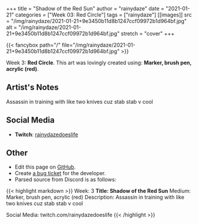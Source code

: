 +++
title =       "Shadow of the Red Sun"
author =      "rainydaze"
date =        "2021-01-21"
categories =  ["Week 03: Red Circle"]
tags =        ["rainydaze"]
[[images]]
                      src = "/img/rainydaze/2021-01-21+9e3450b11d8b1247ccf09972b1d964bf.jpg"
                      alt = "/img/rainydaze/2021-01-21+9e3450b11d8b1247ccf09972b1d964bf.jpg"
                      stretch = "cover"
+++


{{< fancybox path="/" file="/img/rainydaze/2021-01-21+9e3450b11d8b1247ccf09972b1d964bf.jpg" >}}


Week 3: **Red Circle**. This art was lovingly created using: **Marker, brush pen, acrylic (red)**.

## Artist's Notes

Assassin in training with like two knives cuz stab stab v cool

## Social Media

- **Twitch**: [rainydazedoeslife]()


## Other

- Edit this page on [GitHub](https://github.com/teaminkling/web-refresh/edit/main/blog/content/blog/rainydaze-week-3-ffb6.md).
- Create [a bug ticket](https://github.com/teaminkling/web-refresh/issues/new?assignees=&labels=bug&template=problem-report.md&title=) for the developer.
- Parsed source from Discord is as follows:

{{< highlight markdown >}}
Week: 3
**Title:  Shadow of the Red Sun**
Medium: Marker, brush pen, acrylic (red)
Description: 
Assassin in training with like two knives cuz stab stab v cool

Social Media: twitch.com/rainydazedoeslife
{{< /highlight >}}